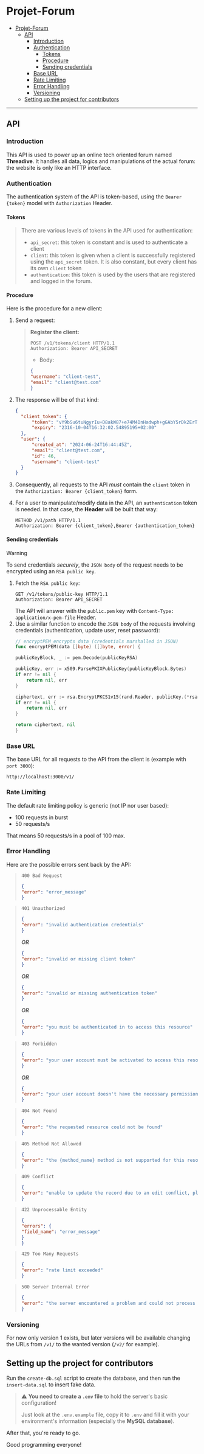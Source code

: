 # Projet-Forum

<!-- TOC -->
* [Projet-Forum](#projet-forum)
  * [API](#api)
    * [Introduction](#introduction)
    * [Authentication](#authentication)
      * [Tokens](#tokens)
      * [Procedure](#procedure)
      * [Sending credentials](#sending-credentials)
    * [Base URL](#base-url)
    * [Rate Limiting](#rate-limiting)
    * [Error Handling](#error-handling)
    * [Versioning](#versioning)
  * [Setting up the project for contributors](#setting-up-the-project-for-contributors)
<!-- TOC -->

---

## API

### Introduction

This API is used to power up an online tech oriented forum named **Threadive**.
It handles all data, logics and manipulations of the actual forum: the website is only like an HTTP interface.

### Authentication

The authentication system of the API is token-based, using the `Bearer {token}` model with `Authorization` Header.

#### Tokens

> There are various levels of tokens in the API used for authentication:
> - `api_secret`: this token is constant and is used to authenticate a client
> - `client`: this token is given when a client is successfully registered using the `api_secret` token. It is also constant, but every client has its own `client` token
> - `authentication`: this token is used by the users that are registered and logged in the forum.

#### Procedure

Here is the procedure for a new client:
1. Send a request:

   > **Register the client:**
   > ```http
   > POST /v1/tokens/client HTTP/1.1
   > Authorization: Bearer API_SECRET
   > ```
   > - Body:
   > ```json
   > {
   > "username": "client-test",
   > "email": "client@test.com"
   > }
   > ```

2. The response will be of that kind:
    ```json
    {
      "client_token": {
          "token": "vY9bSu6tuNgyrIu+D8akW87+e74M4DnHadwph+gGAbY5rDk2ErT/iNd8Dos3lCR3PnHk68vWxA/vLOivBpJTjQ",
          "expiry": "2316-10-04T16:32:02.54895195+02:00"
      },
      "user": {
          "created_at": "2024-06-24T16:44:45Z",
          "email": "client@test.com",
          "id": 46,
          "username": "client-test"
      }
    }
    ```

3. Consequently, all requests to the API *must* contain the `client` token in the `Authorization: Bearer {client_token}` form.
4. For a user to manipulate/modify data in the API, an `authentication` token is needed. In that case, the **Header** will be built that way:
   ```
   METHOD /v1/path HTTP/1.1
   Authorization: Bearer {client_token},Bearer {authentication_token}
   ```

#### Sending credentials

> [!WARNING]
> To send credentials *securely*, the `JSON body` of the request needs to be encrypted using an `RSA public key`.
>

1. Fetch the `RSA public key`:
    ```http request
    GET /v1/tokens/public-key HTTP/1.1
   Authorization: Bearer API_SECRET
    ```
   The API will answer with the `public.pem` key with `Content-Type: application/x-pem-file` Header.
2. Use a similar function to encode the `JSON body` of the requests involving credentials (authentication, update user, reset password):
    ```Go
   // encryptPEM encrypts data (credentials marshalled in JSON)
   func encryptPEM(data []byte) ([]byte, error) {

	publicKeyBlock, _ := pem.Decode(publicKeyRSA)

	publicKey, err := x509.ParsePKIXPublicKey(publicKeyBlock.Bytes)
	if err != nil {
		return nil, err
	}

	ciphertext, err := rsa.EncryptPKCS1v15(rand.Reader, publicKey.(*rsa.PublicKey), data)
	if err != nil {
		return nil, err
	}

	return ciphertext, nil
    }
   ```


### Base URL

The base URL for all requests to the API from the client is (example with `port 3000`):
```
http://localhost:3000/v1/
```

### Rate Limiting

The default rate limiting policy is generic (not IP nor user based):
- 100 requests in burst
- 50 requests/s

That means 50 requests/s in a pool of 100 max.

### Error Handling

Here are the possible errors sent back by the API:


> `400 Bad Request`
> ```json
> {
> "error": "error_message"
> }
> ```

> `401 Unauthorized`
> ```json
> {
> "error": "invalid authentication credentials"
> }
> ```
> **_OR_**
> ```json
> {
> "error": "invalid or missing client token"
> }
> ```
> **_OR_**
> ```json
> {
> "error": "invalid or missing authentication token"
> }
> ```
> **_OR_**
> ```json
> {
> "error": "you must be authenticated in to access this resource"
> }
> ```

> `403 Forbidden`
> ```json
> {
> "error": "your user account must be activated to access this resource"
> }
> ```
> **_OR_**
> ```json
> {
> "error": "your user account doesn't have the necessary permissions to access this resource"
> }
> ```

> `404 Not Found`
> ```json
> {
> "error": "the requested resource could not be found"
> }
> ```

> `405 Method Not Allowed`
> ```json
> {
> "error": "the {method_name} method is not supported for this resource"
> }
> ```

> `409 Conflict`
> ```json
> {
> "error": "unable to update the record due to an edit conflict, please try again"
> }
> ```

> `422 Unprocessable Entity`
> ```json
> {
> "errors": {
> "field_name": "error_message"
> }
> }
> ```

> `429 Too Many Requests`
> ```json
> {
> "error": "rate limit exceeded"
> }
> ```

> `500 Server Internal Error`
> ```json
> {
> "error": "the server encountered a problem and could not process your request"
> }
> ```

### Versioning

For now only version 1 exists, but later versions will be available changing the URLs from `/v1/` to the wanted version (`/v2/` for example).





## Setting up the project for contributors


Run the `create-db.sql` script to create the database, and then run the `insert-data.sql` to insert fake data.


> :warning: **You need to create a `.env` file** to hold the server's basic configuration!
>
> Just look at the `.env.example` file, copy it to `.env` and fill it with your environment's information (especially the **MySQL database**).
> 

After that, you're ready to go.

Good programming everyone!